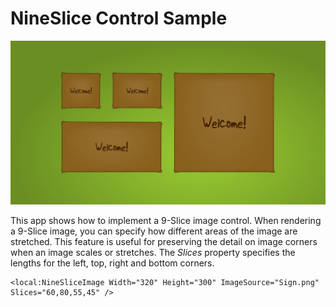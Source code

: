 # NineSlice Control Sample

![Screenshot](https://raw.githubusercontent.com/Noesis/Noesis.github.io/master/NoesisGUI/Samples/NineSlice/Screenshot.png)

This app shows how to implement a 9-Slice image control. When rendering a 9-Slice image, you can specify how different areas of the image are stretched. This feature is useful for preserving the detail on image corners when an image scales or stretches. The *Slices* property specifies the lengths for the left, top, right and bottom corners.

```
<local:NineSliceImage Width="320" Height="300" ImageSource="Sign.png" Slices="60,80,55,45" />
```
